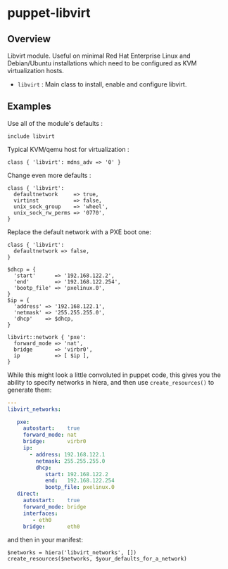 # puppet-libvirt

## Overview

Libvirt module. Useful on minimal Red Hat Enterprise Linux and Debian/Ubuntu
installations which need to be configured as KVM virtualization hosts.

* `libvirt` : Main class to install, enable and configure libvirt.

## Examples

Use all of the module's defaults :

```puppet
include libvirt
```

Typical KVM/qemu host for virtualization :

```puppet
class { 'libvirt': mdns_adv => '0' }
```

Change even more defaults :

```puppet
class { 'libvirt':
  defaultnetwork     => true,
  virtinst           => false,
  unix_sock_group    => 'wheel',
  unix_sock_rw_perms => '0770',
}
```

Replace the default network with a PXE boot one:

```puppet
class { 'libvirt':
  defaultnetwork => false,
}

$dhcp = {
  'start'      => '192.168.122.2',
  'end'        => '192.168.122.254',
  'bootp_file' => 'pxelinux.0',
}
$ip = {
  'address' => '192.168.122.1',
  'netmask' => '255.255.255.0',
  'dhcp'    => $dhcp,
}

libvirt::network { 'pxe':
  forward_mode => 'nat',
  bridge       => 'virbr0',
  ip           => [ $ip ],
}
```

While this might look a little convoluted in puppet code, this gives you the ability to specify networks in hiera, and then use `create_resources()` to  generate them:

```yaml
---
libvirt_networks:

   pxe:
     autostart:    true
     forward_mode: nat
     bridge:       virbr0
     ip:
       - address: 192.168.122.1
         netmask: 255.255.255.0
         dhcp:
            start: 192.168.122.2
            end:   192.168.122.254
            bootp_file: pxelinux.0
   direct:
     autostart:    true
     forward_mode: bridge
     interfaces:
        - eth0
     bridge:       eth0
```

and then in your manifest:

```puppet
$networks = hiera('libvirt_networks', [])
create_resources($networks, $your_defaults_for_a_network)
```
